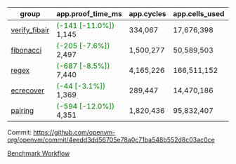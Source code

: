 | group | app.proof_time_ms | app.cycles | app.cells_used | leaf.proof_time_ms | leaf.cycles | leaf.cells_used |
| -- | -- | -- | -- | -- | -- | -- |
| [verify_fibair](https://github.com/openvm-org/openvm/blob/benchmark-results/benchmarks-pr/1618/verify_fibair-4eedd3dd56705e78a0c71ba548b552d8c03ac0ce.md) |<span style='color: green'>(-141 [-11.0%])</span> 1,145 |  334,067 |  17,676,398 |- | - | - |
| [fibonacci](https://github.com/openvm-org/openvm/blob/benchmark-results/benchmarks-pr/1618/fibonacci-4eedd3dd56705e78a0c71ba548b552d8c03ac0ce.md) |<span style='color: green'>(-205 [-7.6%])</span> 2,497 |  1,500,277 |  50,589,503 |- | - | - |
| [regex](https://github.com/openvm-org/openvm/blob/benchmark-results/benchmarks-pr/1618/regex-4eedd3dd56705e78a0c71ba548b552d8c03ac0ce.md) |<span style='color: green'>(-687 [-8.5%])</span> 7,440 |  4,165,226 |  166,511,152 |- | - | - |
| [ecrecover](https://github.com/openvm-org/openvm/blob/benchmark-results/benchmarks-pr/1618/ecrecover-4eedd3dd56705e78a0c71ba548b552d8c03ac0ce.md) |<span style='color: green'>(-44 [-3.1%])</span> 1,369 |  289,447 |  14,470,186 |- | - | - |
| [pairing](https://github.com/openvm-org/openvm/blob/benchmark-results/benchmarks-pr/1618/pairing-4eedd3dd56705e78a0c71ba548b552d8c03ac0ce.md) |<span style='color: green'>(-594 [-12.0%])</span> 4,351 |  1,820,436 |  95,832,407 |- | - | - |


Commit: https://github.com/openvm-org/openvm/commit/4eedd3dd56705e78a0c71ba548b552d8c03ac0ce

[Benchmark Workflow](https://github.com/openvm-org/openvm/actions/runs/14790289946)
